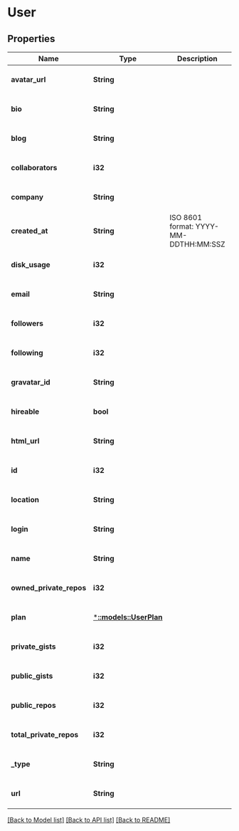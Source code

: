 # User

## Properties
Name | Type | Description | Notes
------------ | ------------- | ------------- | -------------
**avatar_url** | **String** |  | [optional] [default to null]
**bio** | **String** |  | [optional] [default to null]
**blog** | **String** |  | [optional] [default to null]
**collaborators** | **i32** |  | [optional] [default to null]
**company** | **String** |  | [optional] [default to null]
**created_at** | **String** | ISO 8601 format: YYYY-MM-DDTHH:MM:SSZ | [optional] [default to null]
**disk_usage** | **i32** |  | [optional] [default to null]
**email** | **String** |  | [optional] [default to null]
**followers** | **i32** |  | [optional] [default to null]
**following** | **i32** |  | [optional] [default to null]
**gravatar_id** | **String** |  | [optional] [default to null]
**hireable** | **bool** |  | [optional] [default to null]
**html_url** | **String** |  | [optional] [default to null]
**id** | **i32** |  | [optional] [default to null]
**location** | **String** |  | [optional] [default to null]
**login** | **String** |  | [optional] [default to null]
**name** | **String** |  | [optional] [default to null]
**owned_private_repos** | **i32** |  | [optional] [default to null]
**plan** | [***::models::UserPlan**](user_plan.md) |  | [optional] [default to null]
**private_gists** | **i32** |  | [optional] [default to null]
**public_gists** | **i32** |  | [optional] [default to null]
**public_repos** | **i32** |  | [optional] [default to null]
**total_private_repos** | **i32** |  | [optional] [default to null]
**_type** | **String** |  | [optional] [default to null]
**url** | **String** |  | [optional] [default to null]

[[Back to Model list]](../README.md#documentation-for-models) [[Back to API list]](../README.md#documentation-for-api-endpoints) [[Back to README]](../README.md)


